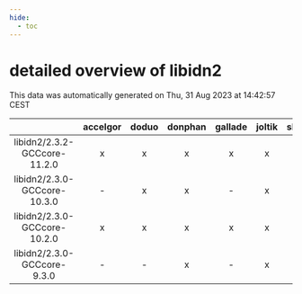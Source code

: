```yaml
---
hide:
  - toc
---
```


detailed overview of libidn2
============================


This data was automatically generated on Thu, 31 Aug 2023 at 14:42:57 CEST  

| |accelgor|doduo|donphan|gallade|joltik|skitty|swalot|victini|
| :---: | :---: | :---: | :---: | :---: | :---: | :---: | :---: | :---: |
|libidn2/2.3.2-GCCcore-11.2.0|x|x|x|x|x|x|x|x|
|libidn2/2.3.0-GCCcore-10.3.0|-|x|x|-|x|x|x|x|
|libidn2/2.3.0-GCCcore-10.2.0|x|x|x|x|x|x|x|x|
|libidn2/2.3.0-GCCcore-9.3.0|-|-|x|-|x|x|-|x|
